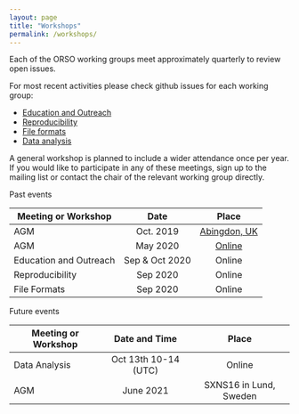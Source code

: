 ```yaml
---
layout: page
title: "Workshops"
permalink: /workshops/
---
```

Each of the ORSO working groups meet approximately quarterly to review open issues. 

For most recent activities please check github issues for each working group:
- [Education and Outreach](https://github.com/reflectivity/edu_outreach/issues)
- [Reproducibility](https://github.com/reflectivity//reproducibility/issues)
- [File formats](https://github.com/reflectivity/file_format/issues)
- [Data analysis](https://github.com/reflectivity/analysis/issues)

A general workshop is planned to include a wider attendance once per year. 
If you would like to participate in any of these meetings, sign up to the mailing list or contact the chair of the relevant working group directly.

Past events 

| Meeting or Workshop |      Date      |  Place | 
|----------|:-------------:|:------:|
| AGM | Oct. 2019 |  [Abingdon, UK](https://reflectivity.github.io/workshop_2019/)|
| AGM | May 2020 |   [Online](https://reflectivity.github.io/workshop_2020/)  | 
| Education and Outreach | Sep & Oct 2020 | Online |
| Reproducibility | Sep 2020 | Online  |
| File Formats | Sep 2020 | Online |

Future events

|  Meeting or Workshop | Date and Time   |      Place      | 
|----------|:-------------:|:------:|
|  Data Analysis | Oct 13th 10-14 (UTC) | Online |
|  AGM | June 2021 | SXNS16 in Lund, Sweden|

